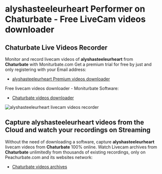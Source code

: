 # alyshasteeleurheart Performer on Chaturbate - Free LiveCam videos downloader

## Chaturbate Live Videos Recorder

Monitor and record livecam videos of **alyshasteeleurheart** from **Chaturbate** with Moniturbate.com
Get a premium trial for free by just and only registering with your Email address:
* [alyshasteeleurheart Premium videos downloader](https://moniturbate.com/request-demo-licence-key.html)

Free livecam videos downloader - Moniturbate Software:
* [Chaturbate videos downloader](https://moniturbate.com/moniturbate-download-software.html)

![alyshasteeleurheart livecam videos recorder](https://peachurnet.com/templates/moniturbate-software.png)


## Capture alyshasteeleurheart videos from the Cloud and watch your recordings on Streaming

Without the need of downloading a software, capture **alyshasteeleurheart** livecam videos from **Chaturbate** 100% online.
Watch Livecam archives from **Chaturbate** unlimitedly from thousands of existing recordings, only on Peachurbate.com and its websites network:
* [Chaturbate videos archives](https://peachurnet.com/)